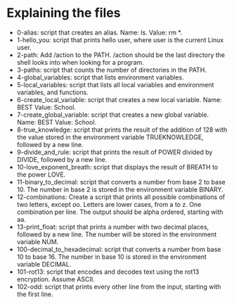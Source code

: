 # Explaining the files
* 0-alias: script that creates an alias. Name: ls. Value: rm *.
* 1-hello_you: script that prints hello user, where user is the current Linux user.
* 2-path: Add /action to the PATH. /action should be the last directory the shell looks into when looking for a program.
* 3-paths: script that counts the number of directories in the PATH.
* 4-global_variables: script that lists environment variables.
* 5-local_variables: script that lists all local variables and environment variables, and functions.
* 6-create_local_variable:  script that creates a new local variable. Name: BEST Value: School.
* 7-create_global_variable: script that creates a new global variable. Name: BEST Value: School.
* 8-true_knowledge: script that prints the result of the addition of 128 with the value stored in the environment variable TRUEKNOWLEDGE, followed by a new line.
* 9-divide_and_rule: script that prints the result of POWER divided by DIVIDE, followed by a new line.
* 10-love_exponent_breath: script that displays the result of BREATH to the power LOVE.
* 11-binary_to_decimal: script that converts a number from base 2 to base 10. The number in base 2 is stored in the environment variable BINARY.
* 12-combinations: Create a script that prints all possible combinations of two letters, except oo. Letters are lower cases, from a to z. One combination per line. The output should be alpha ordered, starting with aa.
* 13-print_float: script that prints a number with two decimal places, followed by a new line. The number will be stored in the environment variable NUM.
* 100-decimal_to_hexadecimal: script that converts a number from base 10 to base 16. The number in base 10 is stored in the environment variable DECIMAL.
* 101-rot13: script that encodes and decodes text using the rot13 encryption. Assume ASCII.
* 102-odd:  script that prints every other line from the input, starting with the first line.
